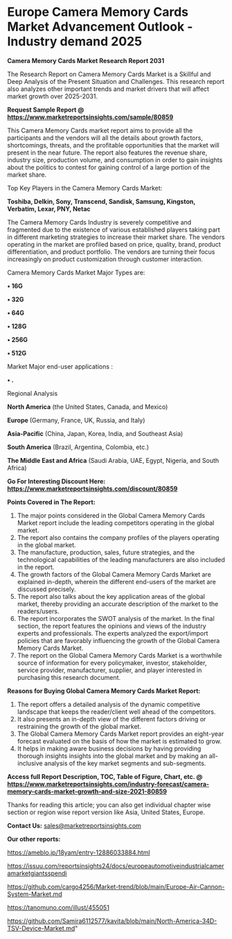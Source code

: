 # Europe Camera Memory Cards Market Advancement Outlook - Industry demand 2025

<strong>Camera Memory Cards Market Research Report 2031</strong>

The Research Report on Camera Memory Cards Market is a Skillful and Deep Analysis of the Present Situation and Challenges. This research report also analyzes other important trends and market drivers that will affect market growth over 2025-2031.

<strong>Request Sample Report @ <a href=https://www.marketreportsinsights.com/sample/80859>https://www.marketreportsinsights.com/sample/80859</a></strong>

This Camera Memory Cards market report aims to provide all the participants and the vendors will all the details about growth factors, shortcomings, threats, and the profitable opportunities that the market will present in the near future. The report also features the revenue share, industry size, production volume, and consumption in order to gain insights about the politics to contest for gaining control of a large portion of the market share.

Top Key Players in the Camera Memory Cards Market:

<strong>Toshiba, Delkin, Sony, Transcend, Sandisk, Samsung, Kingston, Verbatim, Lexar, PNY, Netac</strong>

The Camera Memory Cards Industry is severely competitive and fragmented due to the existence of various established players taking part in different marketing strategies to increase their market share. The vendors operating in the market are profiled based on price, quality, brand, product differentiation, and product portfolio. The vendors are turning their focus increasingly on product customization through customer interaction.

Camera Memory Cards Market Major Types are:

<strong>• 16G

• 32G

• 64G

• 128G

• 256G

• 512G</strong>

Market Major end-user applications :

<strong>• .</strong>

Regional Analysis

</u><strong><b>North America</b></strong> (the United States, Canada, and Mexico)

<strong><b>Europe </b></strong>(Germany, France, UK, Russia, and Italy)

<strong><b>Asia-Pacific</b></strong> (China, Japan, Korea, India, and Southeast Asia)

<strong><b>South America</b></strong> (Brazil, Argentina, Colombia, etc.)

<strong><b>The Middle East and Africa</b></strong> (Saudi Arabia, UAE, Egypt, Nigeria, and South Africa)

<strong>Go For Interesting Discount Here: <a href=https://www.marketreportsinsights.com/discount/80859>https://www.marketreportsinsights.com/discount/80859</a></strong>

<strong>Points Covered in The Report:</strong>
<ol>
  <li>The major points considered in the Global Camera Memory Cards Market report include the leading competitors operating in the global market.</li>
  <li>The report also contains the company profiles of the players operating in the global market.</li>
  <li>The manufacture, production, sales, future strategies, and the technological capabilities of the leading manufacturers are also included in the report.</li>
  <li>The growth factors of the Global Camera Memory Cards Market are explained in-depth, wherein the different end-users of the market are discussed precisely.</li>
  <li>The report also talks about the key application areas of the global market, thereby providing an accurate description of the market to the readers/users.</li>
  <li>The report incorporates the SWOT analysis of the market. In the final section, the report features the opinions and views of the industry experts and professionals. The experts analyzed the export/import policies that are favorably influencing the growth of the Global Camera Memory Cards Market.</li>
  <li>The report on the Global Camera Memory Cards Market is a worthwhile source of information for every policymaker, investor, stakeholder, service provider, manufacturer, supplier, and player interested in purchasing this research document.</li>
</ol>
<strong>Reasons for Buying Global Camera Memory Cards Market Report:</strong>

<ol>
  <li>The report offers a detailed analysis of the dynamic competitive landscape that keeps the reader/client well ahead of the competitors.</li>
  <li>It also presents an in-depth view of the different factors driving or restraining the growth of the global market.</li>
  <li>The Global Camera Memory Cards Market report provides an eight-year forecast evaluated on the basis of how the market is estimated to grow.</li>
  <li>It helps in making aware business decisions by having providing thorough insights insights into the global market and by making an all-inclusive analysis of the key market segments and sub-segments.</li>
</ol>
<strong>Access full Report Description, TOC, Table of Figure, Chart, etc. @ <a href=https://www.marketreportsinsights.com/industry-forecast/camera-memory-cards-market-growth-and-size-2021-80859>https://www.marketreportsinsights.com/industry-forecast/camera-memory-cards-market-growth-and-size-2021-80859</a></strong>


Thanks for reading this article; you can also get individual chapter wise section or region wise report version like Asia, United States, Europe.

<strong>Contact Us:</strong>
sales@marketreportsinsights.com

<strong>Our other reports:</strong>

<a href=https://ameblo.jp/18yam/entry-12886033884.html>https://ameblo.jp/18yam/entry-12886033884.html</a>

<a href=https://issuu.com/reportsinsights24/docs/europeautomotiveindustrialcameramarketgiantsspendi>https://issuu.com/reportsinsights24/docs/europeautomotiveindustrialcameramarketgiantsspendi</a>

<a href=https://github.com/cargo4256/Market-trend/blob/main/Europe-Air-Cannon-System-Market.md>https://github.com/cargo4256/Market-trend/blob/main/Europe-Air-Cannon-System-Market.md</a>

<a href=https://tanomuno.com/illust/455051>https://tanomuno.com/illust/455051</a>

<a href=https://github.com/Samira6112577/kavita/blob/main/North-America-34D-TSV-Device-Market.md>https://github.com/Samira6112577/kavita/blob/main/North-America-34D-TSV-Device-Market.md</a>"
